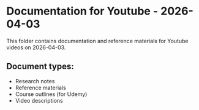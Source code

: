 # Documentation for Youtube - 2026-04-03

This folder contains documentation and reference materials for Youtube videos on 2026-04-03.

## Document types:
- Research notes
- Reference materials
- Course outlines (for Udemy)
- Video descriptions
